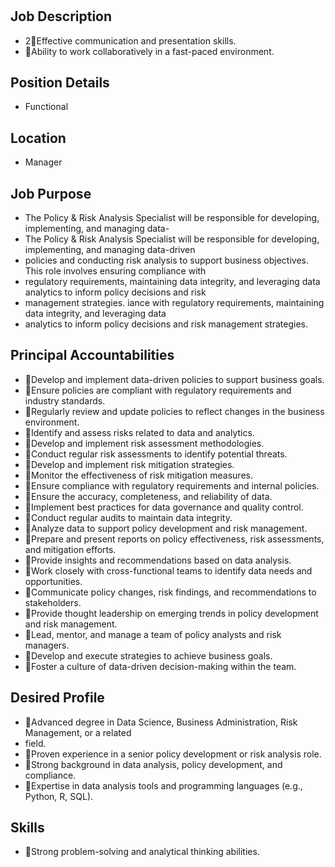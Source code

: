 # 

## Job Description

* 2Effective communication and presentation skills.
* Ability to work collaboratively in a fast-paced environment.

## Position Details

* Functional

## Location

* Manager

## Job Purpose

* The Policy & Risk Analysis Specialist will be responsible for developing, implementing, and managing data-
* The Policy & Risk Analysis Specialist will be responsible for developing, implementing, and managing data-driven
* policies and conducting risk analysis to support business objectives. This role involves ensuring compliance with
* regulatory requirements, maintaining data integrity, and leveraging data analytics to inform policy decisions and risk
* management strategies. iance with regulatory requirements, maintaining data integrity, and leveraging data
* analytics to inform policy decisions and risk management strategies.

## Principal Accountabilities

* Develop and implement data-driven policies to support business goals.
* Ensure policies are compliant with regulatory requirements and industry standards.
* Regularly review and update policies to reflect changes in the business environment.
* Identify and assess risks related to data and analytics.
* Develop and implement risk assessment methodologies.
* Conduct regular risk assessments to identify potential threats.
* Develop and implement risk mitigation strategies.
* Monitor the effectiveness of risk mitigation measures.
* Ensure compliance with regulatory requirements and internal policies.
* Ensure the accuracy, completeness, and reliability of data.
* Implement best practices for data governance and quality control.
* Conduct regular audits to maintain data integrity.
* Analyze data to support policy development and risk management.
* Prepare and present reports on policy effectiveness, risk assessments, and mitigation efforts.
* Provide insights and recommendations based on data analysis.
* Work closely with cross-functional teams to identify data needs and opportunities.
* Communicate policy changes, risk findings, and recommendations to stakeholders.
* Provide thought leadership on emerging trends in policy development and risk management.
* Lead, mentor, and manage a team of policy analysts and risk managers.
* Develop and execute strategies to achieve business goals.
* Foster a culture of data-driven decision-making within the team.

## Desired Profile

* Advanced degree in Data Science, Business Administration, Risk Management, or a related
* field.
* Proven experience in a senior policy development or risk analysis role.
* Strong background in data analysis, policy development, and compliance.
* Expertise in data analysis tools and programming languages (e.g., Python, R, SQL).

## Skills

* Strong problem-solving and analytical thinking abilities.

